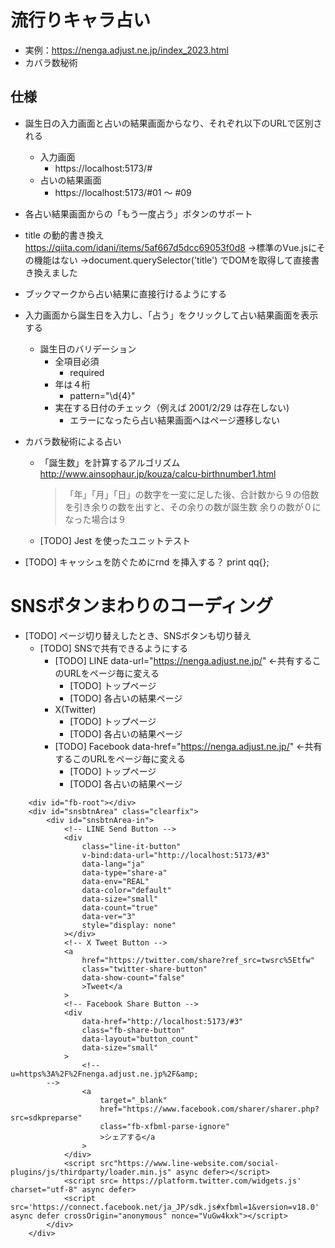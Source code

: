 # 流行りキャラ占い

- 実例：https://nenga.adjust.ne.jp/index_2023.html
- カバラ数秘術

## 仕様

- 誕生日の入力画面と占いの結果画面からなり、それぞれ以下のURLで区別される
    - 入力画面
        - https://localhost:5173/#
    - 占いの結果画面
        - https://localhost:5173/#01 〜 #09

- 各占い結果画面からの「もう一度占う」ボタンのサポート
- title の動的書き換え
    https://qiita.com/idani/items/5af667d5dcc69053f0d8
    →標準のVue.jsにその機能はない
    →document.querySelector('title') でDOMを取得して直接書き換えました
- ブックマークから占い結果に直接行けるようにする


- 入力画面から誕生日を入力し、「占う」をクリックして占い結果画面を表示する
    - 誕生日のバリデーション
        - 全項目必須
            - required
        - 年は４桁
            - pattern="\d{4}"
        - 実在する日付のチェック（例えば 2001/2/29 は存在しない)
            - エラーになったら占い結果画面へはページ遷移しない

- カバラ数秘術による占い
    - 「誕生数」を計算するアルゴリズム
        http://www.ainsophaur.jp/kouza/calcu-birthnumber1.html
        > 「年」「月」「日」の数字を一変に足した後、合計数から９の倍数を引き余りの数を出すと、その余りの数が誕生数
        > 余りの数が０になった場合は９
    - [TODO] Jest を使ったユニットテスト

- [TODO] キャッシュを防ぐためにrnd を挿入する？
    print qq{<script>location.href='/result_2023_0${bn}.html?r=${rnd}';</script>};


# SNSボタンまわりのコーディング

- [TODO] ページ切り替えしたとき、SNSボタンも切り替え
    - [TODO] SNSで共有できるようにする
        - [TODO] LINE
            data-url="https://nenga.adjust.ne.jp/" ←共有するこのURLをページ毎に変える
            - [TODO] トップページ
            - [TODO] 各占いの結果ページ
        - X(Twitter)
            - [TODO] トップページ
            - [TODO] 各占いの結果ページ
        - [TODO] Facebook
            data-href="https://nenga.adjust.ne.jp/" ←共有するこのURLをページ毎に変える
            - [TODO] トップページ
            - [TODO] 各占いの結果ページ
```
	<div id="fb-root"></div>
	<div id="snsbtnArea" class="clearfix">
		<div id="snsbtnArea-in">
			<!-- LINE Send Button -->
			<div
				class="line-it-button"
				v-bind:data-url="http://localhost:5173/#3"
				data-lang="ja"
				data-type="share-a"
				data-env="REAL"
				data-color="default"
				data-size="small"
				data-count="true"
				data-ver="3"
				style="display: none"
			></div>
			<!-- X Tweet Button -->
			<a
				href="https://twitter.com/share?ref_src=twsrc%5Etfw"
				class="twitter-share-button"
				data-show-count="false"
				>Tweet</a
			>
			<!-- Facebook Share Button -->
			<div
				data-href="http://localhost:5173/#3"
				class="fb-share-button"
				data-layout="button_count"
				data-size="small"
			>
				<!--
u=https%3A%2F%2Fnenga.adjust.ne.jp%2F&amp;
		-->
				<a
					target="_blank"
					href="https://www.facebook.com/sharer/sharer.php?src=sdkpreparse"
					class="fb-xfbml-parse-ignore"
					>シェアする</a
				>
			</div>
            <script src"https://www.line-website.com/social-plugins/js/thirdparty/loader.min.js" async defer></script>
            <script src= https://platform.twitter.com/widgets.js' charset="utf-8" async defer>
            <script src='https://connect.facebook.net/ja_JP/sdk.js#xfbml=1&version=v18.0' async defer crossOrigin="anonymous" nonce="VuGw4kxk"></script>
		</div>
	</div>
```
